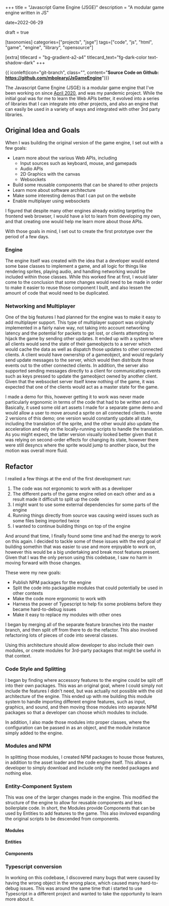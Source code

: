 +++
title = "Javascript Game Engine (JSGE)"
description = "A modular game engine written in JS"

date=2022-06-29

draft = true

[taxonomies]
categories=["projects", "jsge"]
tags=["code", "js", "html", "game", "engine", "library", "opensource"]

[extra]
titlecard = "bg-gradient-a2-a4"
titlecard_text="fg-dark-color text-shadow-dark"
+++

{{ iconleft(icon="git-branch", class="", content="<b>Source Code on Github: <a href='https://github.com/mboleary/JsGameEngine'>https://github.com/mboleary/JsGameEngine</a></b>")}}

The Javascript Game Engine (JSGE) is a modular game engine that I've been working on since [April 2020](https://github.com/mboleary/JsGameEngine/commit/1ed2e7b541b6f7930c7e059c76468eef48b6dc16), and was my pandemic project. While the initial goal was for me to learn the Web APIs better, it evolved into a series of libraries that I can integrate into other projects, and also an engine that can easily be used in a variety of ways and integrated with other 3rd party libraries.

## Original Idea and Goals

When I was building the original version of the game engine, I set out with a few goals:

- Learn more about the various Web APIs, including
    - Input sources such as keyboard, mouse, and gamepads
    - Audio APIs
    - 2D Graphics with the canvas
    - Websockets
- Build some reusable components that can be shared to other projects
- Learn more about software architecture
- Make some interesting demos that I can put on the website
- Enable multiplayer using websockets

I figured that despite many other engines already existing targeting the frontend web browser, I would have a lot to learn from developing my own, and that creating one would help me learn more about those APIs.

With those goals in mind, I set out to create the first prototype over the period of a few days.

### Engine

The engine itself was created with the idea that a developer would extend some base classes to implement a game, and all logic for things like rendering sprites, playing audio, and handling networking would be included within those classes. While this worked fine at first, I would later come to the conclusion that some changes would need to be made in order to make it easier to reuse those component I built, and also lessen the amount of code that would need to be duplicated.

### Networking and Multiplayer

One of the big features I had planned for the engine was to make it easy to add multiplayer support. This type of multiplayer support was originally implemented in a fairly naive way, not taking into account networking latency and the potential for packets to get lost, or clients attempting to hijack the game by sending other updates. It ended up with a system where all clients would send the state of their gameobjects to a server which would cache the data as well as dispatch those updates to other connected clients. A client would have ownership of a gameobject, and would regularly send update messages to the server, which would then distribute those events out to the other connected clients. In addition, the server also supported sending messages directly to a client for communicating events such as keys pressed to update the gameobject owned by another client. Given that the websocket server itself knew nothing of the game, it was expected that one of the clients would act as a master state for the game.

I made a demo for this, however getting it to work was never made particularly ergonomic in terms of the code that had to be written and run. Basically, it used some old art assets I made for a separate game demo and would allow a user to move around a sprite on all connected clients. I wrote 2 versions of this demo; one version would constantly update all state, including the translation of the sprite, and the other would also update the acceleration and rely on the locally-running scripts to handle the translation. As you might expect, the latter version visually looked better given that it was relying on second-order effects for changing its state, however there were still desyncs where the sprite would jump to another place, but the motion was overall more fluid.

## Refactor

I realied a few things at the end of the first development run:

1. The code was not ergonomic to work with as a developer
2. The different parts of the game engine relied on each other and as a result made it difficult to split up the code
3. I might want to use some external dependencies for some parts of the engine
4. Running things directly from source was causing weird issues such as some files being imported twice
5. I wanted to continue building things on top of the engine

And around that time, I finally found some time and had the energy to work on this again. I decided to tackle some of these issues with the end goal of building somethin that was easier to use and more enjoyable to work on, however this would be a big undertaking and break most features present. Given that I was the only person using this codebase, I saw no harm in moving forward with those changes.

These were my new goals:
- Publish NPM packages for the engine
- Split the code into packagable modules that could potentially be used in other contexts
- Make the code more ergonomic to work with
- Harness the power of Typescript to help fix some problems before they became hard-to-debug issues
- Make it easy to replace my modules with other ones

I began by merging all of the separate feature branches into the master branch, and then split off from there to do the refactor. This also involved refactoring lots of pieces of code into several classes.

Using this architecture should allow developer to also include their own modules, or create modules for 3rd-party packages that might be useful in that context.

### Code Style and Splitting

I began by finding where accessory features to the engine could be split off into their own packages. This was an original goal, where I could simply not include the features I didn't need, but was actually not possible with the old architecture of the engine. This ended up with me building this module system to handle importing different engine features, such as input, graphics, and sound, and then moving those modules into separate NPM packages so that a developer can choose which modules to include.

In addition, I also made those modules into proper classes, where the configuration can be passed in as an object, and the module instance simply added to the engine.

### Modules and NPM

In splitting those modules, I created NPM packages to house those features, in addition to the asset loader and the code engine itself. This allows a developer to simply download and include only the needed packages and nothing else.

### Entity-Component System

This was one of the larger changes made in the engine. This modified the structure of the engine to allow for reusable components and less boilerplate code. In short, the Modules provide Components that can be used by Entities to add features to the game. This also invloved expanding the original scripts to be descended from components.

#### Modules

#### Entities

#### Components

### Typescript conversion

In working on this codebase, I discovered many bugs that were caused by having the wrong object in the wrong place, which caused many hard-to-debug issues. This was around the same time that i started to use Typescript in a different project and wanted to take the opportunity to learn more about it.